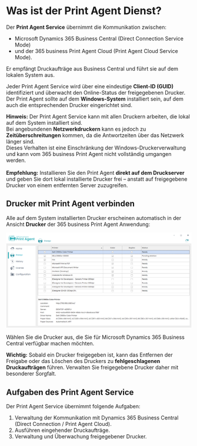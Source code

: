 # Was ist der Print Agent Dienst?

Der **Print Agent Service** übernimmt die Kommunikation zwischen:

- Microsoft Dynamics 365 Business Central (Direct Connection Service Mode)  
- und der 365 business Print Agent Cloud (Print Agent Cloud Service Mode).

Er empfängt Druckaufträge aus Business Central und führt sie auf dem lokalen System aus.

Jeder Print Agent Service wird über eine eindeutige **Client-ID (GUID)** identifiziert und überwacht den Online-Status der freigegebenen Drucker.  
Der Print Agent sollte auf dem **Windows-System** installiert sein, auf dem auch die entsprechenden Drucker eingerichtet sind.

<div class="alert alert-notice">
    <i class="fa-light fa-hand-point-up fa-lg"></i> <strong>Hinweis:</strong>
	Der Print Agent Service kann mit allen Druckern arbeiten, die lokal auf dem System installiert sind.<br>
	Bei angebundenen <b>Netzwerkdruckern</b> kann es jedoch zu <b>Zeitüberschreitungen</b> kommen, da die Antwortzeiten über das Netzwerk länger sind.<br>
	Dieses Verhalten ist eine Einschränkung der Windows-Druckerverwaltung und kann vom 365 business Print Agent nicht vollständig umgangen werden.<br><br>
	<b>Empfehlung:</b> Installieren Sie den Print Agent <b>direkt auf dem Druckserver</b> und geben Sie dort lokal installierte Drucker frei – anstatt auf freigegebene Drucker von einem entfernten Server zuzugreifen.
</div>

## Drucker mit Print Agent verbinden

Alle auf dem System installierten Drucker erscheinen automatisch in der Ansicht **Drucker** der 365 business Print Agent Anwendung:

![Shared Printer](/assets/images/365-business-print-agent/ad01eb85658694c75716cb5dbce514bd3763fb94b48e505c0288c2bcf8638737.png)  

Wählen Sie die Drucker aus, die Sie für Microsoft Dynamics 365 Business Central verfügbar machen möchten.

<div class="alert alert-warn">
    <i class="fa-light fa-triangle-exclamation fa-lg"></i> <strong>Wichtig:</strong>
	Sobald ein Drucker freigegeben ist, kann das Entfernen der Freigabe oder das Löschen des Druckers zu <b>fehlgeschlagenen Druckaufträgen</b> führen.  
	Verwalten Sie freigegebene Drucker daher mit besonderer Sorgfalt.
</div>

## Aufgaben des Print Agent Service

Der Print Agent Service übernimmt folgende Aufgaben:

 1. Verwaltung der Kommunikation mit Dynamics 365 Business Central (Direct Connection / Print Agent Cloud).
 2. Ausführen eingehender Druckaufträge.
 3. Verwaltung und Überwachung freigegebener Drucker.
